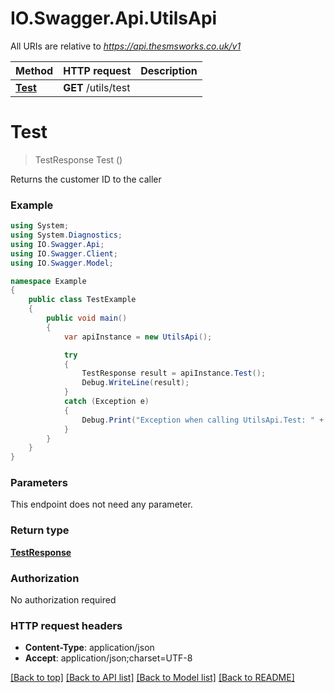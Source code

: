 # IO.Swagger.Api.UtilsApi

All URIs are relative to *https://api.thesmsworks.co.uk/v1*

Method | HTTP request | Description
------------- | ------------- | -------------
[**Test**](UtilsApi.md#test) | **GET** /utils/test | 


<a name="test"></a>
# **Test**
> TestResponse Test ()



Returns the customer ID to the caller

### Example
```csharp
using System;
using System.Diagnostics;
using IO.Swagger.Api;
using IO.Swagger.Client;
using IO.Swagger.Model;

namespace Example
{
    public class TestExample
    {
        public void main()
        {
            var apiInstance = new UtilsApi();

            try
            {
                TestResponse result = apiInstance.Test();
                Debug.WriteLine(result);
            }
            catch (Exception e)
            {
                Debug.Print("Exception when calling UtilsApi.Test: " + e.Message );
            }
        }
    }
}
```

### Parameters
This endpoint does not need any parameter.

### Return type

[**TestResponse**](TestResponse.md)

### Authorization

No authorization required

### HTTP request headers

 - **Content-Type**: application/json
 - **Accept**: application/json;charset=UTF-8

[[Back to top]](#) [[Back to API list]](../README.md#documentation-for-api-endpoints) [[Back to Model list]](../README.md#documentation-for-models) [[Back to README]](../README.md)


